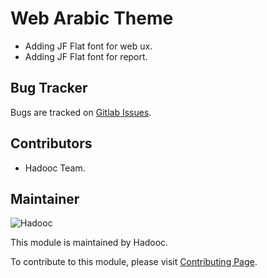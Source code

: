 # Web Arabic Theme

- Adding JF Flat font for web ux.
- Adding JF Flat font for report.

## Bug Tracker

Bugs are tracked on [Gitlab Issues](https://gitlab.com/hadooc/odoo-sa/web/issues).

## Contributors

- Hadooc Team.

## Maintainer

![Hadooc](https://hadooc.com/logo)

This module is maintained by Hadooc.

To contribute to this module, please visit
[Contributing Page](https://gitlab.com/hadooc/extra/wikis/Contributing).
